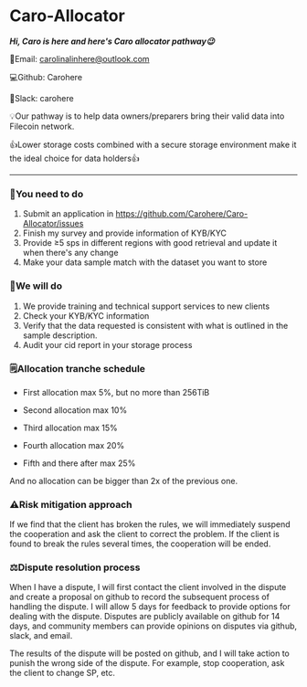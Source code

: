 # Caro-Allocator
***Hi, Caro is here and here's Caro allocator pathway😉***

📧Email: carolinalinhere@outlook.com

💻Github: Carohere

🧰Slack: carohere

💡Our pathway is to help data owners/preparers bring their valid data into Filecoin network.

👍Lower storage costs combined with a secure storage environment make it the ideal choice for data holders👍

---
### 🫵You need to do

1. Submit an application in https://github.com/Carohere/Caro-Allocator/issues
2. Finish my survey and provide information of KYB/KYC
3. Provide ≥5 sps in different regions with good retrieval and update it when there's any change
4. Make your data sample match with the dataset you want to store

### 👐We will do

1. We provide training and technical support services to new clients
2. Check your KYB/KYC information
3. Verify that the data requested is consistent with what is outlined in the sample description.
4. Audit your cid report in your storage process

### 🗒️Allocation tranche schedule

* First allocation max 5%, but no more than 256TiB

* Second allocation max 10%

* Third allocation max 15%
           
* Fourth allocation max 20%

* Fifth and there after max 25%
  
And no allocation can be bigger than 2x of the previous one. 

### ⚠️Risk mitigation approach

If we find that the client has broken the rules, we will immediately suspend the cooperation and ask the client to correct the problem. If the client is found to break the rules several times, the cooperation will be ended.

### ⚖️Dispute resolution process

When I have a dispute, I will first contact the client involved in the dispute and create a proposal on github to record the subsequent process of handling the dispute. I will allow 5 days for feedback to provide options for dealing with the dispute. Disputes are publicly available on github for 14 days, and community members can provide opinions on disputes via github, slack, and email.

The results of the dispute will be posted on github, and I will take action to punish the wrong side of the dispute. For example, stop cooperation, ask the client to change SP, etc.
